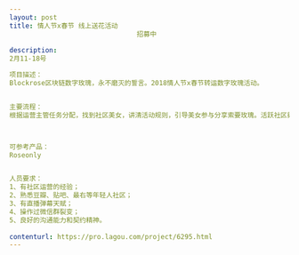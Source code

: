 ```yaml
---                
layout: post       
title: 情人节x春节 线上送花活动
                                招募中
           
description: 
2月11-18号

项目描述：
Blockrose区块链数字玫瑰，永不磨灭的誓言。2018情人节x春节转运数字玫瑰活动。


主要流程：
根据运营主管任务分配，找到社区美女，讲清活动规则，引导美女参与分享索要玫瑰。活跃社区舆论，引导送花人注册完成支付。



可参考产品：
Roseonly


人员要求：
1、有社区运营的经验；
2、熟悉豆瓣、贴吧、最右等年轻人社区；
3、有直播弹幕天赋；
4、操作过微信群裂变；
5、良好的沟通能力和契约精神。
     
contenturl: https://pro.lagou.com/project/6295.html      
---                 
```

